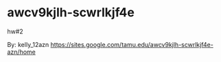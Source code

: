 # awcv9kjlh-scwrlkjf4e
hw#2

By: kelly_12azn
https://sites.google.com/tamu.edu/awcv9kjlh-scwrlkjf4e-azn/home
